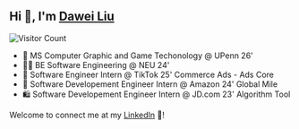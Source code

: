 ## Hi 👋, I'm [Dawei Liu](http://davidliuk.github.io/blog/)

![Visitor Count](https://profile-counter.glitch.me/davidliuk/count.svg)

- 🏫 MS Computer Graphic and Game Techonology @ UPenn 26'
- 🧑‍🎓 BE Software Engineering @ NEU 24'
- 🎵 Software Engineer Intern @ TikTok 25' Commerce Ads - Ads Core
- 🍌 Software Developement Engineer Intern @ Amazon 24' Global Mile
- 🛍️ Software Developement Engineer Intern @ JD.com 23' Algorithm Tool

Welcome to connect me at my [LinkedIn](https://www.linkedin.com/in/davidliuk/) 🎉!

<!--
**davidliuk/davidliuk** is a ✨ _special_ ✨ repository because its `README.md` (this file) appears on your GitHub profile.

Here are some ideas to get you started:

- 🔭 I’m currently working on ...
- 🌱 I’m currently learning ...
- 👯 I’m looking to collaborate on ...
- 🤔 I’m looking for help with ...
- 💬 Ask me about ...
- 📫 How to reach me: ...
- 😄 Pronouns: ...
- ⚡ Fun fact: ...
-->
